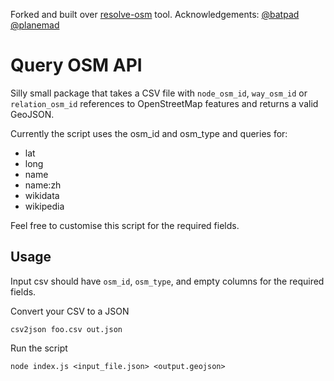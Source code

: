 Forked and built over [resolve-osm](https://github.com/batpad/resolve-osm) tool.
Acknowledgements: [@batpad](https://github.com/batpad) [@planemad](https://github.com/planemad)

# Query OSM API
Silly small package that takes a CSV file with `node_osm_id`, `way_osm_id` or `relation_osm_id` references to OpenStreetMap features and returns a valid GeoJSON.

Currently the script uses the osm_id and osm_type and queries for:
- lat
- long
- name
- name:zh
- wikidata
- wikipedia

Feel free to customise this script for the required fields. 

## Usage

Input csv should have `osm_id`, `osm_type`, and empty columns for the required fields.


Convert your CSV to a JSON

`csv2json foo.csv out.json`


Run the script

`node index.js <input_file.json> <output.geojson>`


